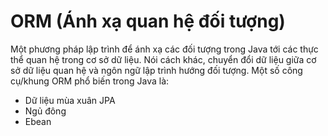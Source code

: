 # ORM (Ánh xạ quan hệ đối tượng)
Một phương pháp lập trình để ánh xạ các đối tượng trong Java tới các thực thể quan hệ trong cơ sở dữ liệu. Nói cách khác, chuyển đổi dữ liệu giữa cơ sở dữ liệu quan hệ và ngôn ngữ lập trình hướng đối tượng. Một số công cụ/khung ORM phổ biến trong Java là:
- Dữ liệu mùa xuân JPA
- Ngủ đông
- Ebean